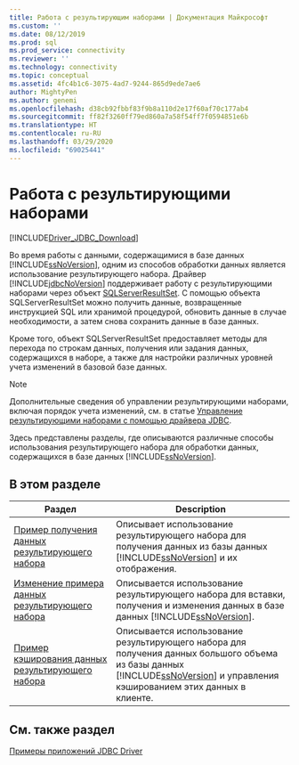 ```yaml
---
title: Работа с результирующим наборами | Документация Майкрософт
ms.custom: ''
ms.date: 08/12/2019
ms.prod: sql
ms.prod_service: connectivity
ms.reviewer: ''
ms.technology: connectivity
ms.topic: conceptual
ms.assetid: 4fc4b1c6-3075-4ad7-9244-865d9ede7ae6
author: MightyPen
ms.author: genemi
ms.openlocfilehash: d38cb92fbbf83f9b8a110d2e17f60af70c177ab4
ms.sourcegitcommit: ff82f3260ff79ed860a7a58f54ff7f0594851e6b
ms.translationtype: HT
ms.contentlocale: ru-RU
ms.lasthandoff: 03/29/2020
ms.locfileid: "69025441"
---
```

# <a name="working-with-result-sets"></a>Работа с результирующими наборами

[!INCLUDE[Driver_JDBC_Download](../../includes/driver_jdbc_download.md)]

Во время работы с данными, содержащимися в базе данных [!INCLUDE[ssNoVersion](../../includes/ssnoversion-md.md)], одним из способов обработки данных является использование результирующего набора. Драйвер [!INCLUDE[jdbcNoVersion](../../includes/jdbcnoversion_md.md)] поддерживает работу с результирующими наборами через объект [SQLServerResultSet](../../connect/jdbc/reference/sqlserverresultset-class.md). С помощью объекта SQLServerResultSet можно получить данные, возвращенные инструкцией SQL или хранимой процедурой, обновить данные в случае необходимости, а затем снова сохранить данные в базе данных.  
  
Кроме того, объект SQLServerResultSet предоставляет методы для перехода по строкам данных, получения или задания данных, содержащихся в наборе, а также для настройки различных уровней учета изменений в базовой базе данных.  
  
> [!NOTE]  
> Дополнительные сведения об управлении результирующими наборами, включая порядок учета изменений, см. в статье [Управление результирующими наборами с помощью драйвера JDBC](../../connect/jdbc/managing-result-sets-with-the-jdbc-driver.md).  
  
Здесь представлены разделы, где описываются различные способы использования результирующего набора для обработки данных, содержащихся в базе данных [!INCLUDE[ssNoVersion](../../includes/ssnoversion-md.md)].  
  
## <a name="in-this-section"></a>В этом разделе  
  
| Раздел                                                                                        | Description                                                                                                                                                                                          |
| -------------------------------------------------------------------------------------------- | ---------------------------------------------------------------------------------------------------------------------------------------------------------------------------------------------------- |
| [Пример получения данных результирующего набора](../../connect/jdbc/retrieving-result-set-data-sample.md) | Описывает использование результирующего набора для получения данных из базы данных [!INCLUDE[ssNoVersion](../../includes/ssnoversion-md.md)] и их отображения.                                                         |
| [Изменение примера данных результирующего набора](../../connect/jdbc/modifying-result-set-data-sample.md)   | Описывается использование результирующего набора для вставки, получения и изменения данных в базе данных [!INCLUDE[ssNoVersion](../../includes/ssnoversion-md.md)].                                                      |
| [Пример кэширования данных результирующего набора](../../connect/jdbc/caching-result-set-data-sample.md)       | Описывается использование результирующего набора для получения данных большого объема из базы данных [!INCLUDE[ssNoVersion](../../includes/ssnoversion-md.md)] и управления кэшированием этих данных в клиенте. |
  
## <a name="see-also"></a>См. также раздел

 [Примеры приложений JDBC Driver](../../connect/jdbc/sample-jdbc-driver-applications.md)  
  

